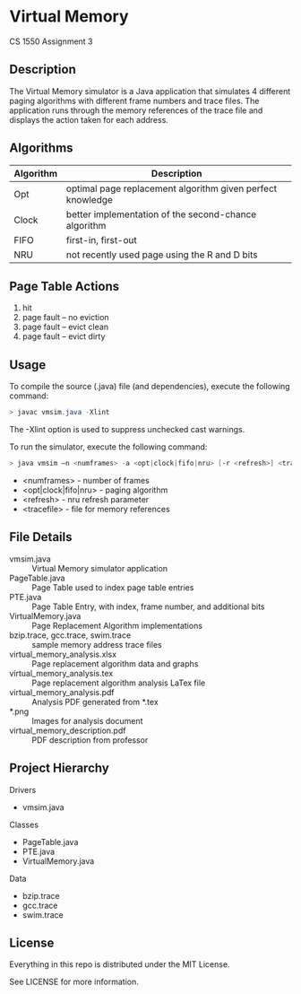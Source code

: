# Virtual Memory

CS 1550 Assignment 3

## Description

The Virtual Memory simulator is a Java application that simulates 4 different paging algorithms with different frame numbers and trace files. The application runs through the memory references of the trace file and displays the action taken for each address.

## Algorithms

| Algorithm | Description                                                |
| --------- | ---------------------------------------------------------- |
| Opt       | optimal page replacement algorithm given perfect knowledge |
| Clock     | better implementation of the second-chance algorithm       |
| FIFO      | first-in, first-out                                        |
| NRU       | not recently used page using the R and D bits              |

## Page Table Actions

  1. hit
  2. page fault – no eviction
  3. page fault – evict clean
  4. page fault – evict dirty

## Usage

To compile the source (.java) file (and dependencies), execute the following command:

```PowerShell
> javac vmsim.java -Xlint
```

The -Xlint option is used to suppress unchecked cast warnings.

To run the simulator, execute the following command:

```PowerShell
> java vmsim –n <numframes> -a <opt|clock|fifo|nru> [-r <refresh>] <tracefile>
```

 - \<numframes\> - number of frames
 - \<opt|clock|fifo|nru\> - paging algorithm
 - \<refresh\> - nru refresh parameter
 - \<tracefile\> - file for memory references

## File Details

<dl>
  <dt>vmsim.java</dt>
  <dd>Virtual Memory simulator application</dd>
  <dt>PageTable.java</dt>
  <dd>Page Table used to index page table entries</dt>
  <dt>PTE.java</dt>
  <dd>Page Table Entry, with index, frame number, and additional bits</dd>
  <dt>VirtualMemory.java</dt>
  <dd>Page Replacement Algorithm implementations</dd>
  <dt>bzip.trace, gcc.trace, swim.trace</dt>
  <dd>sample memory address trace files</dd>
  <dt>virtual_memory_analysis.xlsx</dt>
  <dd>Page replacement algorithm data and graphs</dd>
  <dt>virtual_memory_analysis.tex</dt>
  <dd>Page replacement algorithm analysis LaTex file</dd>
  <dt>virtual_memory_analysis.pdf</dt>
  <dd>Analysis PDF generated from *.tex</dd>
  <dt>*.png</dt>
  <dd>Images for analysis document</dd>
  <dt>virtual_memory_description.pdf</dt>
  <dd>PDF description from professor</dd>
</dl>

## Project Hierarchy

Drivers
  - vmsim.java

Classes
  - PageTable.java
  - PTE.java
  - VirtualMemory.java

Data
  - bzip.trace
  - gcc.trace
  - swim.trace

## License

Everything in this repo is distributed under the MIT License.

See LICENSE for more information.
